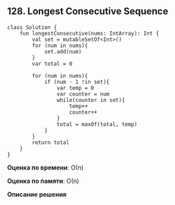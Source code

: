 ## 128. Longest Consecutive Sequence


```
class Solution {
    fun longestConsecutive(nums: IntArray): Int {
        val set = mutableSetOf<Int>()
        for (num in nums){
            set.add(num)
        }
        var total = 0

        for (num in nums){
            if (num - 1 !in set){
                var temp = 0
                var counter = num
                while(counter in set){
                    temp++
                    counter++
                }
                total = maxOf(total, temp)
            }
        }
        return total
    }
}

```

**Оценка по времени**: О(n)


**Оценка по памяти**: О(n)


**Описание решения**
```

```